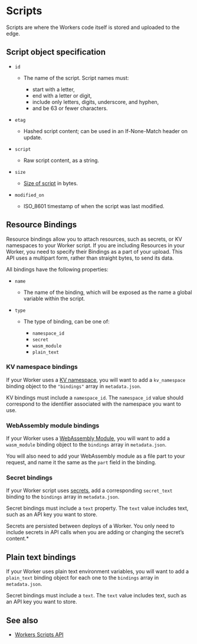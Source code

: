 # Scripts

Scripts are where the Workers code itself is stored and uploaded to the edge.

## Script object specification

<Definitions>

- `id`
  - The name of the script. Script names must:

    - start with a letter,
    - end with a letter or digit,
    - include only letters, digits, underscore, and hyphen,
    - and be 63 or fewer characters.

- `etag`
  - Hashed script content; can be used in an If-None-Match header on update.

- `script`
  - Raw script content, as a string.

- `size`
  - [Size of script](/platform/limits) in bytes.

- `modified_on`
  - ISO_8601 timestamp of when the script was last modified.

</Definitions>

## Resource Bindings

Resource bindings allow you to attach resources, such as secrets, or KV namespaces to your Worker script. If you are including Resources in your Worker, you need to specify their Bindings as a part of your upload. This API uses a multipart form, rather than straight bytes, to send its data.

All bindings have the following properties:

<Definitions>

- `name`
  - The name of the binding, which will be exposed as the name a global variable within the script.

- `type`
  - The type of binding, can be one of:

    - `namespace_id`
    - `secret`
    - `wasm_module`
    - `plain_text`

</Definitions>

### KV namespace bindings

If your Worker uses a [KV namespace](/storage/overview/), you will want to add a `kv_namespace` binding object to the `"bindings"` array in `metadata.json`.

KV bindings must include a `namespace_id`. The `namespace_id` value should correspond to the identifier associated with the namespace you want to use.

### WebAssembly module bindings

If your Worker uses a [WebAssembly Module](/examples/boilerplates/rustwasm/), you will want to add a `wasm_module` binding object to the `bindings` array in `metadata.json`.

You will also need to add your WebAssembly module as a file part to your request, and name it the same as the `part` field in the binding.

### Secret bindings

If your Worker script uses [secrets](reference/apis/environment-variables#secrets), add a corresponding `secret_text` binding to the `bindings` array in `metadata.json`.

Secret bindings must include a `text` property. The `text` value includes text, such as an API key you want to store.

Secrets are persisted between deploys of a Worker. You only need to include secrets in API calls when you are adding or changing the secret’s content.*

## Plain text bindings

If your Worker uses plain text environment variables, you will want to add a `plain_text` binding object for each one to the `bindings` array in `metadata.json`.

Secret bindings must include a `text`. The `text` value includes text, such as an API key you want to store.

## See also

- [Workers Scripts API](https://api.cloudflare.com/#worker-script-properties)
